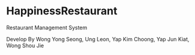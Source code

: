 # HappinessRestaurant

Restaurant Management System

Develop By Wong Yong Seong, Ung Leon, Yap Kim Choong, Yap Jun Kiat, Wong Shou Jie